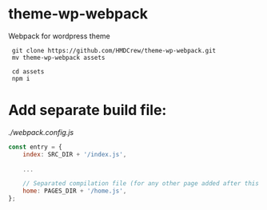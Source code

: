 # theme-wp-webpack
 Webpack for wordpress theme

     git clone https://github.com/HMDCrew/theme-wp-webpack.git
     mv theme-wp-webpack assets

     cd assets
     npm i

# Add separate build file:
   *./webpack.config.js*
```js
const entry = {
    index: SRC_DIR + '/index.js',
    
    ...

    // Separated compilation file (for any other page added after this line you need restart webpack)
    home: PAGES_DIR + '/home.js',
};
```

